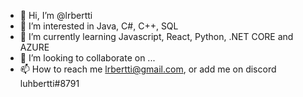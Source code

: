 - 👋 Hi, I’m @lrbertti
- 👀 I’m interested in Java, C#, C++, SQL 
- 🌱 I’m currently learning Javascript, React, Python, .NET CORE and AZURE
- 💞️ I’m looking to collaborate on ...
- 📫 How to reach me lrbertti@gmail.com, or add me on discord luhbertti#8791

<!---
lrbertti/lrbertti is a ✨ special ✨ repository because its `README.md` (this file) appears on your GitHub profile.
You can click the Preview link to take a look at your changes.
--->

